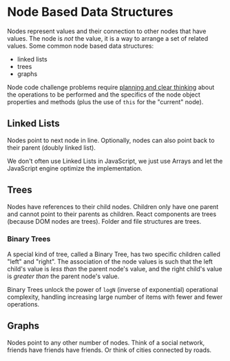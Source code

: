 # Node Based Data Structures

Nodes represent values and their connection to other nodes that have values. The node is _not_ the value, it is a way to arrange a set of related values. Some common node based data structures:

- linked lists
- trees
- graphs

Node code challenge problems require [planning and clear thinking](strategy-tactics.md) about the operations to be performed and the specifics of the node object properties and methods (plus the use of `this` for the "current" node).

## Linked Lists

Nodes point to next node in line. Optionally, nodes can also point back to their parent (doubly linked list).

We don't often use Linked Lists in JavaScript, we just use Arrays and let the JavaScript engine optimize the implementation.

## Trees

Nodes have references to their child nodes. Children only have one parent and cannot point to their parents as children. React components are trees (because DOM nodes are trees). Folder and file structures are trees.

### Binary Trees

A special kind of tree, called a Binary Tree, has two specific children called "left" and "right". The association of the node values is such that the left child's value is _less than_ the parent node's value, and the right child's value is _greater than_ the parent node's value.

Binary Trees unlock the power of `logN` (inverse of exponential) operational complexity, handling increasing large number of items with fewer and fewer operations.

## Graphs

Nodes point to any other number of nodes. Think of a social network, friends have friends have friends. Or think of cities connected by roads.
